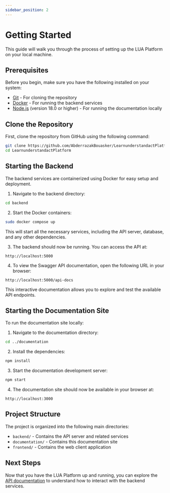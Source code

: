 ```yaml
---
sidebar_position: 2
---
```


# Getting Started

This guide will walk you through the process of setting up the LUA Platform on your local machine.

## Prerequisites

Before you begin, make sure you have the following installed on your system:

- [Git](https://git-scm.com/downloads) - For cloning the repository
- [Docker](https://www.docker.com/get-started/) - For running the backend services
- [Node.js](https://nodejs.org/) (version 18.0 or higher) - For running the documentation locally

## Clone the Repository

First, clone the repository from GitHub using the following command:

```bash
git clone https://github.com/AbderrazakBouasker/LearnunderstandactPlatform.git
cd LearnunderstandactPlatform
```

## Starting the Backend

The backend services are containerized using Docker for easy setup and deployment.

1. Navigate to the backend directory:

```bash
cd backend
```

2. Start the Docker containers:

```bash
sudo docker compose up
```

This will start all the necessary services, including the API server, database, and any other dependencies.

3. The backend should now be running. You can access the API at:

```
http://localhost:5000
```

4. To view the Swagger API documentation, open the following URL in your browser:

```
http://localhost:5000/api-docs
```

This interactive documentation allows you to explore and test the available API endpoints.

## Starting the Documentation Site

To run the documentation site locally:

1. Navigate to the documentation directory:

```bash
cd ../documentation
```

2. Install the dependencies:

```bash
npm install
```

3. Start the documentation development server:

```bash
npm start
```

4. The documentation site should now be available in your browser at:

```
http://localhost:3000
```

## Project Structure

The project is organized into the following main directories:

- `backend/` - Contains the API server and related services
- `documentation/` - Contains this documentation site
- `frontend/` - Contains the web client application

## Next Steps

Now that you have the LUA Platform up and running, you can explore the [API documentation](/docs/apis) to understand how to interact with the backend services.

